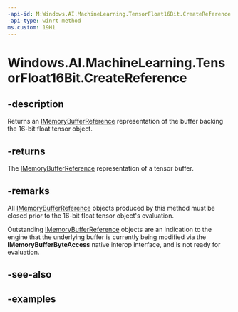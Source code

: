 ```yaml
---
-api-id: M:Windows.AI.MachineLearning.TensorFloat16Bit.CreateReference
-api-type: winrt method
ms.custom: 19H1
---
```


<!-- Method syntax.
public [IMemoryBufferReference](../windows.foundation/imemorybufferreference.md) TensorFloat16Bit.CreateReference()
-->

# Windows.AI.MachineLearning.TensorFloat16Bit.CreateReference

## -description
Returns an [IMemoryBufferReference](../windows.foundation/imemorybufferreference.md) representation of the buffer backing the 16-bit float tensor object.

## -returns
The [IMemoryBufferReference](../windows.foundation/imemorybufferreference.md) representation of a tensor buffer.

## -remarks
All [IMemoryBufferReference](../windows.foundation/imemorybufferreference.md) objects produced by this method must be closed prior to the 16-bit float tensor object's evaluation.

Outstanding [IMemoryBufferReference](../windows.foundation/imemorybufferreference.md) objects are an indication to the engine that the underlying buffer is currently being modified via the **IMemoryBufferByteAccess** native interop interface, and is not ready for evaluation.

## -see-also

## -examples
